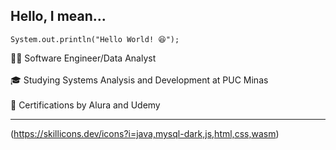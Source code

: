 ## Hello, I mean... 

``
System.out.println("Hello World! 😆");
``

👨‍💻 Software Engineer/Data Analyst<br>  
🎓 Studying Systems Analysis and Development at PUC Minas<br>  
📖 Certifications by Alura and Udemy<br>  

---

(https://skillicons.dev/icons?i=java,mysql-dark,js,html,css,wasm)
